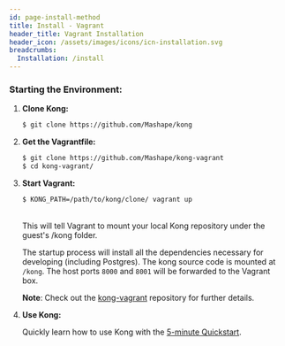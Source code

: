 ```yaml
---
id: page-install-method
title: Install - Vagrant
header_title: Vagrant Installation
header_icon: /assets/images/icons/icn-installation.svg
breadcrumbs:
  Installation: /install
---
```


### Starting the Environment:

1. **Clone Kong:**

    ```bash
    $ git clone https://github.com/Mashape/kong
    ```

2. **Get the Vagrantfile:**

    ```bash
    $ git clone https://github.com/Mashape/kong-vagrant
    $ cd kong-vagrant/
    ```

3. **Start Vagrant:**

    ```bash
    $ KONG_PATH=/path/to/kong/clone/ vagrant up
    ```
    <br/>
    This will tell Vagrant to mount your local Kong repository under the guest's /kong folder.

    The startup process will install all the dependencies necessary for developing (including Postgres). The kong source code is mounted at `/kong`. The host ports `8000` and `8001` will be forwarded to the Vagrant box.

    <div class="alert alert-warning">
      <div class="text-center">
        <strong>Note</strong>: Check out the <a href="{{ site.repos.vagrant }}">kong-vagrant</a> repository for further details.
      </div>
    </div>

4. **Use Kong:**

    Quickly learn how to use Kong with the [5-minute Quickstart](/docs/latest/getting-started/quickstart).
